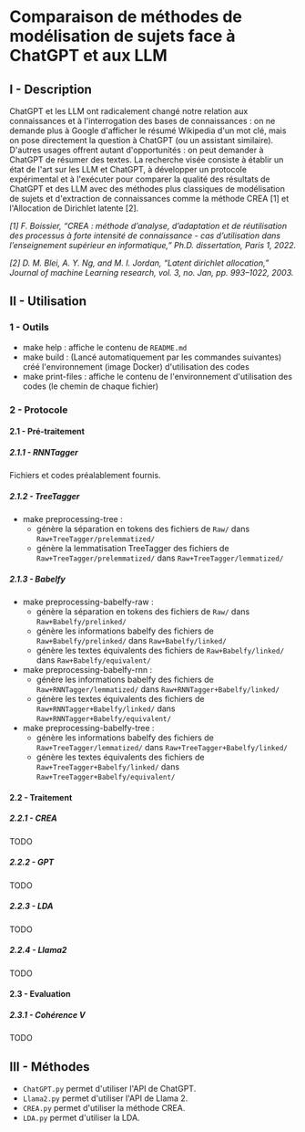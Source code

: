 # Comparaison de méthodes de modélisation de sujets face à ChatGPT et aux LLM
## I - Description
ChatGPT et les LLM ont radicalement changé notre relation aux connaissances et à l'interrogation des bases de connaissances : on ne demande plus à Google d'afficher le résumé Wikipedia d'un mot clé, mais on pose directement la question à ChatGPT (ou un assistant similaire). D'autres usages offrent autant d'opportunités : on peut demander à ChatGPT de résumer des textes. La recherche visée consiste à établir un état de l'art sur les LLM et ChatGPT, à développer un protocole expérimental et à l'exécuter pour comparer la qualité des résultats de ChatGPT et des LLM avec des méthodes plus classiques de modélisation de sujets et d'extraction de connaissances comme la méthode CREA [1] et l'Allocation de Dirichlet latente [2].

*[1]  F. Boissier, “CREA : méthode d’analyse, d’adaptation et de réutilisation des processus à forte intensité de connaissance - cas d’utilisation dans l’enseignement supérieur en informatique,” Ph.D. dissertation, Paris 1, 2022.*

*[2] D. M. Blei, A. Y. Ng, and M. I. Jordan, “Latent dirichlet allocation,” Journal of machine Learning research, vol. 3, no. Jan, pp. 993–1022, 2003.*

## II - Utilisation
### 1 - Outils
- make help : affiche le contenu de `README.md`
- make build : (Lancé automatiquement par les commandes suivantes) créé l'environnement (image Docker) d'utilisation des codes
- make print-files : affiche le contenu de l'environnement d'utilisation des codes (le chemin de chaque fichier)
### 2 - Protocole
#### 2.1 - Pré-traitement
##### 2.1.1 - RNNTagger
Fichiers et codes préalablement fournis.
##### 2.1.2 - TreeTagger
- make preprocessing-tree :
    - génère la séparation en tokens des fichiers de `Raw/` dans `Raw+TreeTagger/prelemmatized/`
    - génère la lemmatisation TreeTagger des fichiers de `Raw+TreeTagger/prelemmatized/` dans `Raw+TreeTagger/lemmatized/`
##### 2.1.3 - Babelfy
- make preprocessing-babelfy-raw :
    - génère la séparation en tokens des fichiers de `Raw/` dans `Raw+Babelfy/prelinked/`
    - génère les informations babelfy des fichiers de `Raw+Babelfy/prelinked/` dans `Raw+Babelfy/linked/`
    - génère les textes équivalents des fichiers de `Raw+Babelfy/linked/` dans `Raw+Babelfy/equivalent/`
- make preprocessing-babelfy-rnn :
    - génère les informations babelfy des fichiers de `Raw+RNNTagger/lemmatized/` dans `Raw+RNNTagger+Babelfy/linked/`
    - génère les textes équivalents des fichiers de `Raw+RNNTagger+Babelfy/linked/` dans `Raw+RNNTagger+Babelfy/equivalent/`
- make preprocessing-babelfy-tree :
    - génère les informations babelfy des fichiers de `Raw+TreeTagger/lemmatized/` dans `Raw+TreeTagger+Babelfy/linked/`
    - génère les textes équivalents des fichiers de `Raw+TreeTagger+Babelfy/linked/` dans `Raw+TreeTagger+Babelfy/equivalent/`
#### 2.2 - Traitement
##### 2.2.1 - CREA
TODO
##### 2.2.2 - GPT
TODO
##### 2.2.3 - LDA
TODO
##### 2.2.4 - Llama2
TODO
#### 2.3 - Evaluation
##### 2.3.1 - Cohérence V
TODO

## III - Méthodes
- `ChatGPT.py` permet d'utiliser l'API de ChatGPT.
- `Llama2.py` permet d'utiliser l'API de Llama 2.
- `CREA.py` permet d'utiliser la méthode CREA.
- `LDA.py` permet d'utiliser la LDA.

